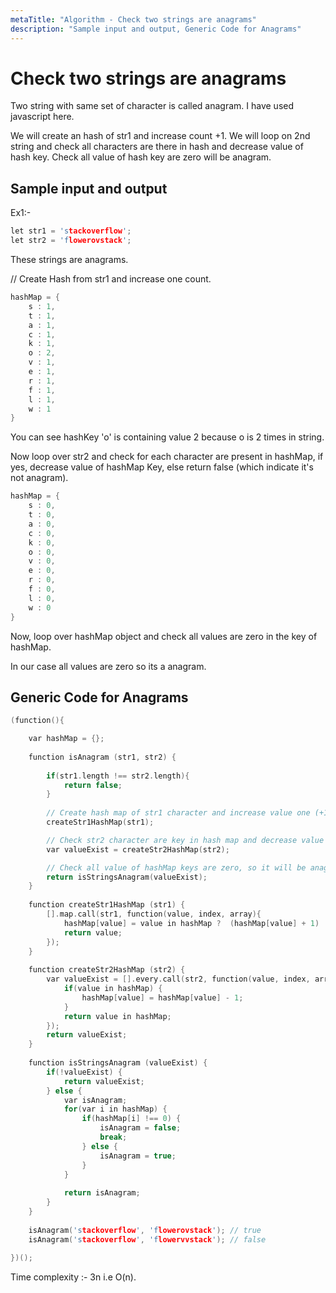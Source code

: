 ```yaml
---
metaTitle: "Algorithm - Check two strings are anagrams"
description: "Sample input and output, Generic Code for Anagrams"
---
```


# Check two strings are anagrams


Two string with same set of character is called anagram. I have used javascript here.

We will create an hash of str1 and increase count +1.
We will loop on 2nd string and check all characters are there in hash and decrease value of hash key.
Check all value of hash key are zero will be anagram.



## Sample input and output


Ex1:-

```cpp
let str1 = 'stackoverflow';
let str2 = 'flowerovstack';

```

These strings are anagrams.

// Create Hash from str1 and increase one count.

```cpp
hashMap = {
    s : 1,
    t : 1,
    a : 1,
    c : 1,
    k : 1,
    o : 2,
    v : 1,
    e : 1,
    r : 1,
    f : 1,
    l : 1,
    w : 1
}

```

You can see hashKey 'o' is containing value 2 because o is 2 times in string.

Now loop over str2 and check for each character are present in hashMap, if yes, decrease value of hashMap Key, else return false (which indicate it's not anagram).

```cpp
hashMap = {
    s : 0,
    t : 0,
    a : 0,
    c : 0,
    k : 0,
    o : 0,
    v : 0,
    e : 0,
    r : 0,
    f : 0,
    l : 0,
    w : 0
}

```

Now, loop over hashMap object and check all values are zero in the key of hashMap.

In our case all values are zero so its a anagram.



## Generic Code for Anagrams


```cpp
(function(){

    var hashMap = {};
    
    function isAnagram (str1, str2) {
    
        if(str1.length !== str2.length){
            return false;
        }
        
        // Create hash map of str1 character and increase value one (+1).
        createStr1HashMap(str1);

        // Check str2 character are key in hash map and decrease value by one(-1);
        var valueExist = createStr2HashMap(str2);

        // Check all value of hashMap keys are zero, so it will be anagram.
        return isStringsAnagram(valueExist);
    }
    
    function createStr1HashMap (str1) {
        [].map.call(str1, function(value, index, array){
            hashMap[value] = value in hashMap ?  (hashMap[value] + 1) : 1;
            return value;
        });
    }
    
    function createStr2HashMap (str2) {
        var valueExist = [].every.call(str2, function(value, index, array){
            if(value in hashMap) {
                hashMap[value] = hashMap[value] - 1;
            }
            return value in hashMap;
        });
        return valueExist;
    }
    
    function isStringsAnagram (valueExist) {
        if(!valueExist) {
            return valueExist;
        } else {
            var isAnagram;
            for(var i in hashMap) {
                if(hashMap[i] !== 0) {
                    isAnagram = false;
                    break;
                } else {
                    isAnagram = true;
                }
            }
    
            return isAnagram;
        }
    }
    
    isAnagram('stackoverflow', 'flowerovstack'); // true
    isAnagram('stackoverflow', 'flowervvstack'); // false
    
})();

```

Time complexity :- 3n i.e O(n).

